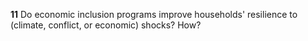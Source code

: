 **11**	Do economic inclusion programs improve households' resilience to (climate, conflict, or economic) shocks? How?